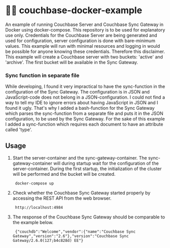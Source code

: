 # 👨‍🏫 couchbase-docker-example
An example of running Couchbase Server and Couchbase Sync Gateway in Docker using docker-compose. This repository is to
be used for explanatory use only. Credentials for the Couchbase Server are being generated and used for configuration,
server configuration is done with bare-minimum values. This example will run with minimal resources and logging in would
be possible for anyone knowing these credentials. Therefore this disclaimer. This example will create a Couchbase server
with two buckets: 'active' and 'archive'. The first bucket will be available in the Sync Gateway.

### Sync function in separate file
While developing, I found it very impractical to have the sync-function in the configuration of the Sync Gateway. The
configuration is in JSON and JavaScript-code does not belong in a JSON-configuration. I could not find a way to tell my
IDE to ignore errors about having JavaScript in JSON and I found it ugly. That's why I added a bash-function for the
Sync Gateway which parses the sync-function from a separate file and puts it in the JSON configuration, to be used by
the Sync Gateway. For the sake of this example I added a sync-function which requires each document to have an attribute
called 'type'.

## Usage
1. Start the server-container and the sync-gateway-container. The sync-gateway-container will during startup wait for
the configuration of the server-container. During the first startup, the initialization of the cluster will be performed
and the bucket will be created.

        docker-compose up
2. Check whether the Couchbase Sync Gateway started properly by accessing the REST API from the web browser.

        http://localhost:4984
3. The response of the Couchbase Sync Gateway should be comparable to the example below.

        {"couchdb":"Welcome","vendor":{"name":"Couchbase Sync Gateway","version":"2.6"},"version":"Couchbase Sync Gateway/2.6.0(127;b4c828d) EE"}
